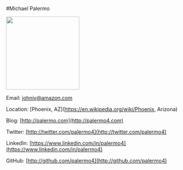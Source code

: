#Michael Palermo

<img src="https://github.com/jeffblankenburg/alexa/blob/master/start_here/alexa_evangelists/images/memodoring.jpg" width="200">

Email: [johniv@amazon.com](mailto:johniv@amazon.com)

Location: [Phoenix, AZ](https://en.wikipedia.org/wiki/Phoenix, Arizona)

Blog: [http://palermo.com](http://palermo4.com)

Twitter: [http://twitter.com/palermo4](http://twitter.com/palermo4)

<!--Alexa Skills: [http://amzn.to/2iJT07W](http://amzn.to/2iJT07W)-->

LinkedIn: [https://www.linkedin.com/in/palermo4](https://www.linkedin.com/in/palermo4)

GitHub: [http://github.com/palermo4](http://github.com/palermo4)